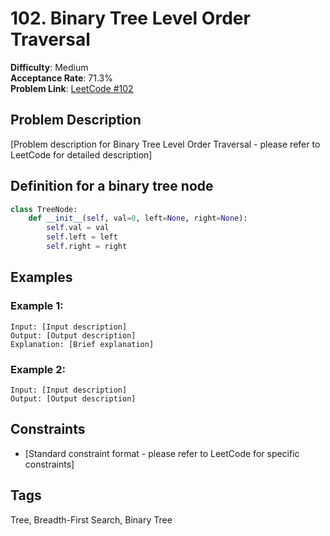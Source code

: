 # 102. Binary Tree Level Order Traversal

**Difficulty**: Medium  
**Acceptance Rate**: 71.3%  
**Problem Link**: [LeetCode #102](https://leetcode.com/problems/binary-tree-level-order-traversal/)

## Problem Description

[Problem description for Binary Tree Level Order Traversal - please refer to LeetCode for detailed description]

## Definition for a binary tree node

```python
class TreeNode:
    def __init__(self, val=0, left=None, right=None):
        self.val = val
        self.left = left
        self.right = right
```

## Examples

### Example 1:
```
Input: [Input description]
Output: [Output description]
Explanation: [Brief explanation]
```

### Example 2:
```
Input: [Input description]
Output: [Output description]
```

## Constraints

- [Standard constraint format - please refer to LeetCode for specific constraints]

## Tags
Tree, Breadth-First Search, Binary Tree